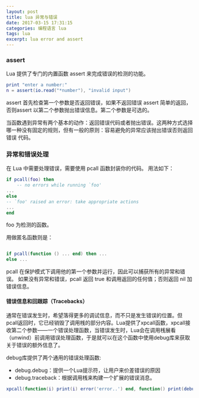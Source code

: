 ```yaml
---
layout: post
title: lua 异常与错误
date: 2017-03-15 17:31:15
categories: 编程语言 lua
tags: lua  
excerpt: lua error and assert
---
```


### assert 

Lua 提供了专门的内置函数 assert 来完成错误的检测的功能。

```lua
print "enter a number:"
n = assert(io.read("*number"), "invalid input")
```

assert 首先检查第一个参数是否返回错误，如果不返回错误 assert 简单的返回，否则assert 以第二个参数抛出错误信息。第二个参数是可选的。

当函数遇到异常有两个基本的动作：返回错误代码或者抛出错误。这两种方式选择
哪一种没有固定的规则，但有一般的原则：容易避免的异常应该抛出错误否则返回错误
代码。

### 异常和错误处理

在 Lua 中需要处理错误，需要使用 pcall 函数封装你的代码。
用法如下：

```lua
if pcall(foo) then
	-- no errors while running `foo'
...
else
-- `foo' raised an error: take appropriate actions
...
end

```
foo 为检测的函数。

用做匿名函数则是：

```lua

if pcall(function () ... end) then ...
else ...

```
pcall 在保护模式下调用他的第一个参数并运行，因此可以捕获所有的异常和错误。
如果没有异常和错误，pcall 返回 true 和调用返回的任何值；否则返回 nil 加错误信息。

#### 错误信息和回跟踪（Tracebacks）

通常在错误发生时，希望落得更多的调试信息，而不只是发生错误的位置。但pcall返回时，它已经销毁了调用桟的部分内容。Lua提供了xpcall函数，xpcall接收第二个参数——一个错误处理函数，当错误发生时，Lua会在调用桟展看（unwind）前调用错误处理函数，于是就可以在这个函数中使用debug库来获取关于错误的额外信息了。

debug库提供了两个通用的错误处理函数:
- debug.debug：提供一个Lua提示符，让用户来价差错误的原因
- debug.traceback：根据调用桟来构建一个扩展的错误消息。

```lua
xpcall(function(i) print(i) error('error..') end, function() print(debug.traceback()) end, 33)
```




